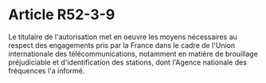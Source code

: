 # Article R52-3-9

Le titulaire de l'autorisation met en oeuvre les moyens nécessaires au respect des engagements pris par la France dans le cadre de l'Union internationale des télécommunications, notamment en matière de brouillage préjudiciable et d'identification des stations, dont l'Agence nationale des fréquences l'a informé.